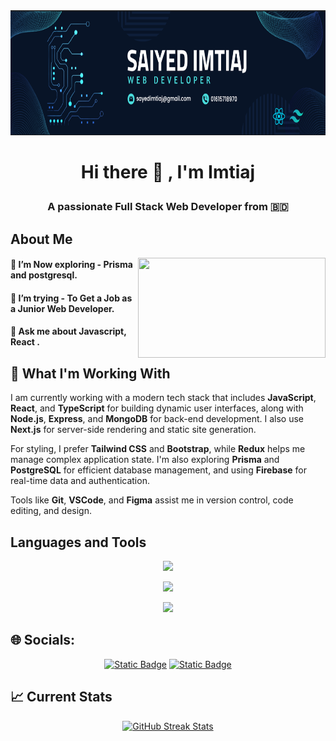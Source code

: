 <img src="https://raw.githubusercontent.com/saiyedimtiaj/saiyedimtiaj/main/assets/banner.PNG" width="100%" height="200">

# <p align="center">Hi there 👋 , I'm Imtiaj</p>

<h3 align="center">A passionate Full Stack Web Developer from 🇧🇩</h3>

## About Me

<div align="left">
<a><img align="right" src="https://miro.medium.com/v2/resize:fit:4800/format:webp/1*yw0TnheAGN-LPneDaTlaxw.gif" width="300" height="160"/></a>
</div>

#### 🌱 I’m Now exploring - Prisma and postgresql.

#### 🤔 I’m trying - To Get a Job as a Junior Web Developer.

#### 💬 Ask me about Javascript, React .

## 🚀 What I'm Working With

I am currently working with a modern tech stack that includes **JavaScript**, **React**, and **TypeScript** for building dynamic user interfaces, along with **Node.js**, **Express**, and **MongoDB** for back-end development. I also use **Next.js** for server-side rendering and static site generation.

For styling, I prefer **Tailwind CSS** and **Bootstrap**, while **Redux** helps me manage complex application state. I'm also exploring **Prisma** and **PostgreSQL** for efficient database management, and using **Firebase** for real-time data and authentication.

Tools like **Git**, **VSCode**, and **Figma** assist me in version control, code editing, and design.

## Languages and Tools

<p align="center">
  <a href="https://skillicons.dev">
    <img src="https://skillicons.dev/icons?i=html,css,tailwind,bootstrap,javascript,react" />
  </a>
</p>
<p align="center">
  <a href="https://skillicons.dev">
    <img src="https://skillicons.dev/icons?i=firebase,nodejs,express,mongodb,nextjs,materialui" />
  </a>
</p>
<p align="center">
  <a href="https://skillicons.dev">
    <img src="https://skillicons.dev/icons?i=git,vscode,figma,typescript,redux" />
  </a>
</p>

## 🌐 Socials:

<p align="center">
<a href="https://www.linkedin.com/in/saiyed-mohammad-imtiaj-79217a2a4/"><img alt="Static Badge" src="https://img.shields.io/badge/linkedin-%230077B8.svg?style=for-the-badge&logo=linkedin&logoColor=white"></a>
<a href='https://www.facebook.com/saiyed.imtiaz'>
<img alt="Static Badge" src="https://img.shields.io/badge/facebook-%230077B5.svg?style=for-the-badge&logo=facebook&logoColor=white"></a></p>

## 📈 Current Stats

<p align="center">
  <a href="https://streak-stats.demolab.com/?user=saiyedimtiaj">
    <img src="https://streak-stats.demolab.com/?user=saiyedimtiaj" alt="GitHub Streak Stats" />
  </a>
</p>

